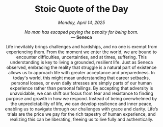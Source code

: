 <h1 align="center">Stoic Quote of the Day</h1>
<p align="center"><em><!--date-start-->Monday, April 14, 2025<!--date-end--></em></p>
<p align="center">
    <em><!--START_SECTION:quote-text-->
No man has escaped paying the penalty for being born.
<!--END_SECTION:quote-text--></em><br>
    <strong>— <!--START_SECTION:quote-author-->
Seneca
<!--END_SECTION:quote-author--></strong>
</p>

<p align="center" style="max-width:600px;margin:0 auto;">
<!--START_SECTION:quote-interpretation-->
Life inevitably brings challenges and hardships, and no one is exempt from experiencing them. From the moment we enter the world, we are bound to encounter difficulties, uncertainties, and at times, suffering. This understanding is key to living a grounded, resilient life. Just as Seneca observed, embracing the reality that struggle is a natural part of existence allows us to approach life with greater acceptance and preparedness. In today's world, this might mean understanding that career setbacks, personal losses, or even daily stresses are simply parts of our human experience rather than personal failings. By accepting that adversity is unavoidable, we can shift our focus from fear and resistance to finding purpose and growth in how we respond. Instead of being overwhelmed by the unpredictability of life, we can develop resilience and inner peace, enabling us to navigate through our challenges with grace and clarity. Life’s trials are the price we pay for the rich tapestry of human experience, and realizing this can be liberating, freeing us to live fully and authentically.
<!--END_SECTION:quote-interpretation-->
</p>
